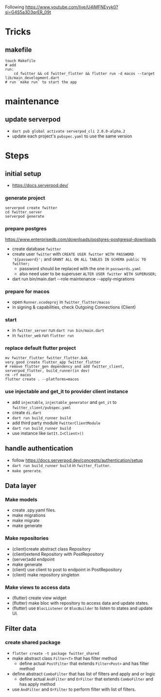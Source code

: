 Following https://www.youtube.com/live/U4iMFNEyyk0?si=G4S5a3D3qrER_09t

# Tricks
## makefile
```
touch Makefile
# add 
run: 
	cd fwitter && cd fwitter_flutter && flutter run -d macos --target lib/main_development.dart
# run `make run` to start the app
```

# maintenance
## update serverpod
- `dart pub global activate serverpod_cli 2.0.0-alpha.2`
- update each project's `pubspec.yaml` to use the same version

# Steps
## initial setup
- https://docs.serverpod.dev/

### generate project
```
serverpod create fwitter
cd fwitter_server 
serverpod generate
```

### prepare postgres
https://www.enterprisedb.com/downloads/postgres-postgresql-downloads
- create database `fwitter`
- create user `fwitter` with `CREATE USER fwitter WITH PASSWORD '${password}';` and `GRANT ALL ON ALL TABLES IN SCHEMA public TO fwitter;`
  - password should be replaced with the one in `passwords.yaml`
  - also need user to be superuser `ALTER USER fwitter WITH SUPERUSER;`
- dart run bin/main.dart --role maintenance --apply-migrations 

### prepare for macos
- open `Runner.xcodeproj` in `fwitter_flutter/macos`
- in signing & capabilities, check Outgoing Connections (Client)

### start
- in `fwitter_server` run `dart run bin/main.dart`
- in `fwitter_web` run `flutter run`


### replace default flutter project
```
mv fwitter_flutter fwitter_flutter.bak
very_good create flutter_app fwitter_flutter
# remove flutter_gen dependency and add fwitter_client, serverpod_flutter, build_runner(in dev)
rm -rf macos
flutter create . --platforms=macos
```

### use injectable and get_it to provider client instance
- add `injectable`, `injectable_generator` and `get_it` to `fwitter_client/pubspec.yaml`
- create `di.dart`
- `dart run build_runner build`
- add third party module `FwitterClientModule`
- `dart run build_runner build`
- use instance like `GetIt.I<Client>()`

## handle authentication
- follow https://docs.serverpod.dev/concepts/authentication/setup
- `dart run build_runner build` in `fwitter_flutter`.
- `make generate`.

## Data layer
### Make models
- create .spy.yaml files.
- make migrations
- make migrate
- make generate

### Make repositories
- (client)create abstract class Repository
- (client)extend Repository with PostRepository
- (server)add endpoint
- make generate
- (client) use client to post to endpoint in PostRepository
- (client) make repository singleton

### Make views to access data
- (flutter) create view widget
- (flutter) make bloc with repository to access data and update states.
- (flutter) use `BlocListener` or `BlocBuilder` to listen to states and update UI.

## Filter data
### create shared package
- `flutter create -t package fwitter_shared`
- make abstract class `Filter<T>` that has filter method
  - define actual `PostFilter` that extends `Filter<Post>` and has filter method
- define abstract `ComboFilter` that has list of filters and apply and or logic
  - define actual `AndFilter` and `OrFilter` that extends `ComboFilter` and has apply method
- use `AndFilter` and `OrFilter` to perform filter with list of filters.